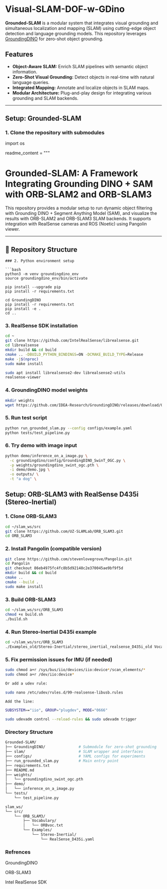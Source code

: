 # Visual-SLAM-DOF-w-GDino

**Grounded-SLAM** is a modular system that integrates visual grounding and simultaneous localization and mapping (SLAM) using cutting-edge object detection and language grounding models. This repository leverages [GroundingDINO](https://github.com/IDEA-Research/GroundingDINO) for zero-shot object grounding.

## Features

- **Object-Aware SLAM:** Enrich SLAM pipelines with semantic object information.
- **Zero-Shot Visual Grounding:** Detect objects in real-time with natural language queries.
- **Integrated Mapping:** Annotate and localize objects in SLAM maps.
- **Modular Architecture:** Plug-and-play design for integrating various grounding and SLAM backends.

---

## Setup: Grounded-SLAM

### 1. Clone the repository with submodules

import os

readme_content = """
# Grounded-SLAM: A Framework Integrating Grounding DINO + SAM with ORB-SLAM2 and ORB-SLAM3

This repository provides a modular setup to run dynamic object filtering with Grounding DINO + Segment Anything Model (SAM), and visualize the results with ORB-SLAM2 and ORB-SLAM3 SLAM backends. It supports integration with RealSense cameras and ROS (Noetic) using Pangolin viewer.

---

## 🧱 Repository Structure


```
### 2. Python environment setup

```bash
python3 -m venv groundingdino_env
source groundingdino_env/bin/activate

pip install --upgrade pip
pip install -r requirements.txt

cd GroundingDINO
pip install -r requirements.txt
pip install -e .
cd ..
```

### 3. RealSense SDK installation
```bash
cd ~
git clone https://github.com/IntelRealSense/librealsense.git
cd librealsense
mkdir build && cd build
cmake .. -DBUILD_PYTHON_BINDINGS=ON -DCMAKE_BUILD_TYPE=Release
make -j$(nproc)
sudo make install

sudo apt install librealsense2-dev librealsense2-utils
realsense-viewer
```

### 4. GroundingDINO model weights
```bash
mkdir weights
wget https://github.com/IDEA-Research/GroundingDINO/releases/download/0.1.0/groundingdino_swint_ogc.pth -P weights/
```

### 5. Run test script
```bash
python run_grounded_slam.py --config configs/example.yaml
python tests/test_pipeline.py
```
### 6. Try demo with image input
```bash
python demo/inference_on_a_image.py \
  -c groundingdino/config/GroundingDINO_SwinT_OGC.py \
  -p weights/groundingdino_swint_ogc.pth \
  -i demo/demo.jpg \
  -o outputs/ \
  -t "a dog" \
```

## Setup: ORB-SLAM3 with RealSense D435i (Stereo-Inertial)

### 1. Clone ORB-SLAM3
```bash
cd ~/slam_ws/src
git clone https://github.com/UZ-SLAMLab/ORB_SLAM3.git
cd ORB_SLAM3
```
### 2. Install Pangolin (compatible version)
```bash
git clone https://github.com/stevenlovegrove/Pangolin.git
cd Pangolin
git checkout 86eb4975fc4fc8b5d92148c2e370045ae9bf9f5d
mkdir build && cd build
cmake ..
cmake --build .
sudo make install
```
### 3. Build ORB-SLAM3
```bash
cd ~/slam_ws/src/ORB_SLAM3
chmod +x build.sh
./build.sh
```
### 4. Run Stereo-Inertial D435i example
```bash
cd ~/slam_ws/src/ORB_SLAM3
./Examples_old/Stereo-Inertial/stereo_inertial_realsense_D435i_old Vocabulary/ORBvoc.txt Examples/Stereo-Inertial/RealSense_D435i.yaml
```

### 5. Fix permission issues for IMU (if needed)
```bash
sudo chmod a+r /sys/bus/iio/devices/iio:device*/scan_elements/*
sudo chmod a+r /dev/iio:device*

Or add a udev rule:

sudo nano /etc/udev/rules.d/99-realsense-libusb.rules

Add the line:

SUBSYSTEM=="iio", GROUP="plugdev", MODE="0666"

sudo udevadm control --reload-rules && sudo udevadm trigger

```
### Directory Structure
```bash
Grounded-SLAM/
├── GroundingDINO/               # Submodule for zero-shot grounding
├── slam/                        # SLAM wrapper and interfaces
├── configs/                     # YAML configs for experiments
├── run_grounded_slam.py         # Main entry point
├── requirements.txt
├── README.md
├── weights/
│   └── groundingdino_swint_ogc.pth
├── demo/
│   └── inference_on_a_image.py
└── tests/
    └── test_pipeline.py

slam_ws/
└── src/
    └── ORB_SLAM3/
        ├── Vocabulary/
        │   └── ORBvoc.txt
        └── Examples/
            └── Stereo-Inertial/
                └── RealSense_D435i.yaml
```

### Refrences
GroundingDINO

ORB-SLAM3

Intel RealSense SDK







  

